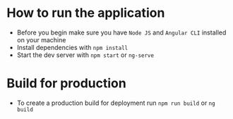 # How to run the application

- Before you begin make sure you have `Node JS` and `Angular CLI` installed on your machine
- Install dependencies with `npm install`
- Start the dev server with `npm start` or `ng-serve` 

# Build for production

- To create a production build for deployment run `npm run build` or `ng build`